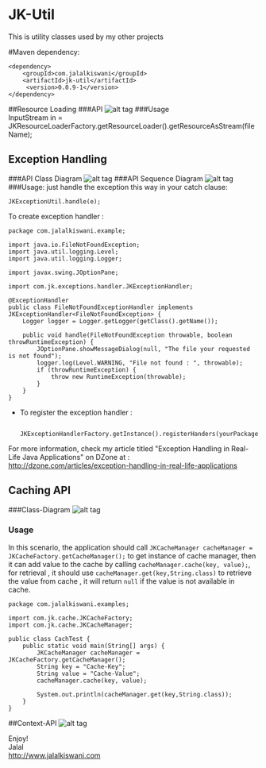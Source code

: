 # JK-Util
This is utility classes used by my other projects

#Maven dependency:

	<dependency>
	    <groupId>com.jalalkiswani</groupId>
	    <artifactId>jk-util</artifactId>
	     <version>0.0.9-1</version>
	</dependency>

##Resource Loading
###API
![alt tag](https://github.com/kiswanij/jk-util/blob/master/design/resource-loader.PNG)
###Usage	
	InputStream in = JKResourceLoaderFactory.getResourceLoader().getResourceAsStream(fileName);

## Exception Handling
###API Class Diagram
![alt tag](https://github.com/kiswanij/jk-util/blob/master/design/exception-handling1.PNG)
###API Sequence Diagram
![alt tag](https://github.com/kiswanij/jk-util/blob/master/design/exception-handling2.PNG)
###Usage:
just handle the exception this way in your catch clause:  

	JKExceptionUtil.handle(e);

To create exception handler :  

	package com.jalalkiswani.example;
	
	import java.io.FileNotFoundException;
	import java.util.logging.Level;
	import java.util.logging.Logger;
	
	import javax.swing.JOptionPane;
	
	import com.jk.exceptions.handler.JKExceptionHandler;
	
	@ExceptionHandler
	public class FileNotFoundExceptionHandler implements JKExceptionHandler<FileNotFoundException> {
		Logger logger = Logger.getLogger(getClass().getName());
	
		public void handle(FileNotFoundException throwable, boolean throwRuntimeException) {
			JOptionPane.showMessageDialog(null, "The file your requested is not found");
			logger.log(Level.WARNING, "File not found : ", throwable);
			if (throwRuntimeException) {
				throw new RuntimeException(throwable);
			}
		}
	}
	
- To register the exception handler :  	
	
	    JKExceptionHandlerFactory.getInstance().registerHanders(yourPackageNameString);

For more information, check my article titled "Exception Handling in Real-Life Java Applications" on DZone at :  
<http://dzone.com/articles/exception-handling-in-real-life-applications>   
## Caching API
###Class-Diagram
![alt tag](https://github.com/kiswanij/jk-util/blob/master/design/cache.PNG)  
### Usage
In this scenario, the application should call `JKCacheManager cacheManager = JKCacheFactory.getCacheManager();` to get instance of cache manager, then it can add value to the cache by calling `cacheManager.cache(key, value);`, for retrieval , it should use `cacheManager.get(key,String.class)` to retrieve the value from cache , it will return `null` if the value is not available in cache.    

	package com.jalalkiswani.examples;
	
	import com.jk.cache.JKCacheFactory;
	import com.jk.cache.JKCacheManager;
	
	public class CachTest {
		public static void main(String[] args) {
			JKCacheManager cacheManager = JKCacheFactory.getCacheManager();
			String key = "Cache-Key";
			String value = "Cache-Value";
			cacheManager.cache(key, value);
			
			System.out.println(cacheManager.get(key,String.class));			
		}
	}


##Context-API
![alt tag](https://github.com/kiswanij/jk-util/blob/master/design/context.PNG)


Enjoy!  
Jalal   
http://www.jalalkiswani.com


